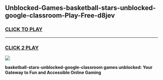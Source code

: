 
## Unblocked-Games-basketball-stars-unblocked-google-classroom-Play-Free-d8jev
<h3>
<a href="https://premium76.site?title=basketball-stars-unblocked-google-classroom&ref=23A">CLICK TO PLAY</a></h3>
<hr>

<h3>
<a href="https://premium76.site?title=basketball-stars-unblocked-google-classroom&ref=23A">CLICK 2 PLAY</a>
  
</h3>

<a href="https://premium76.site?title=basketball-stars-unblocked-google-classroom&ref=23A"><img src="https://clearcache.store/games.png"></a>


**basketball-stars-unblocked-google-classroom games unblocked: Your Gateway to Fun and Accessible Online Gaming**

